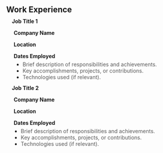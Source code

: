 <h2 style="margin:35px 0 10px 0;">Work Experience</h2>

<h4 style="margin: 0 15px 0;">Job Title 1</h4>
<p style="margin-left: 20px; margin-bottom: 2px;"><strong>Company Name</strong></p>  
<p style="margin-left: 20px; margin-bottom: 2px;"><strong>Location</strong></p>  
<p style="margin-left: 20px; margin-bottom: 5px;"><strong>Dates Employed</strong></p>
<ul style="margin: 0 0 12px 20px;">
  <li><span style="color: #595959;">Brief description of responsibilities and achievements.</span></li>
  <li><span style="color: #595959;">Key accomplishments, projects, or contributions.</span></li>
  <li><span style="color: #595959;">Technologies used (if relevant).</span></li>
</ul>


<h4 style="margin: 0 15px 0;">Job Title 2</h4>
<p style="margin-left: 20px; margin-bottom: 2px;"><strong>Company Name</strong></p>  
<p style="margin-left: 20px; margin-bottom: 2px;"><strong>Location</strong></p>  
<p style="margin-left: 20px; margin-bottom: 5px;"><strong>Dates Employed</strong></p>
<ul style="margin: 0 0 35px 15px;">
  <li><span style="color: #595959;">Brief description of responsibilities and achievements.</span></li>
  <li><span style="color: #595959;">Key accomplishments, projects, or contributions.</span></li>
  <li><span style="color: #595959;">Technologies used (if relevant).</span></li>
</ul>
